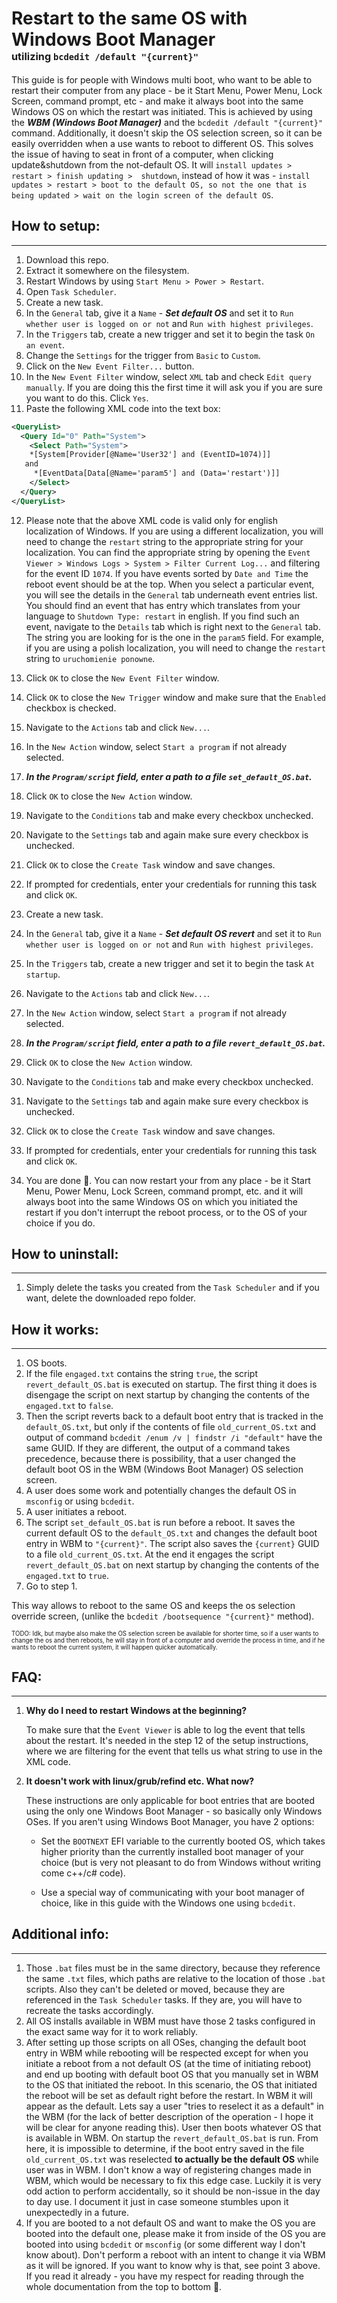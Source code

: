 # Restart to the same OS with Windows Boot Manager<br><sub><sub><sub> utilizing `bcdedit /default "{current}"`</sub></sub></sub>

This guide is for people with Windows multi boot, who want to be able to restart their computer from any place - be it Start Menu, Power Menu, Lock Screen, command prompt, etc - and make it always boot into the same Windows OS on which the restart was initiated. This is achieved by using the ***WBM (Windows Boot Manager)*** and the `bcdedit /default "{current}"` command. Additionally, it doesn't skip the OS selection screen, so it can be easily overridden when a use wants to reboot to different OS. This solves the issue of having to seat in front of a computer, when clicking update&shutdown from the not-default OS. It will `install updates > restart > finish updating >  shutdown`, instead of how it was - `install updates > restart > boot to the default OS, so not the one that is being updated > wait on the login screen of the default OS`. 

## How to setup:
---
1. Download this repo.
2. Extract it somewhere on the filesystem.
3. Restart Windows by using `Start Menu > Power > Restart`. 
4. Open `Task Scheduler`.
5. Create a new task.
6. In the `General` tab, give it a `Name` - ***Set default OS*** and set it to `Run whether user is logged on or not` and `Run with highest privileges`.
7. In the `Triggers` tab, create a new trigger and set it to begin the task `On an event`.
8. Change the `Settings` for the trigger from `Basic` to `Custom`.
9. Click on the `New Event Filter...` button.
10. In the `New Event Filter` window, select `XML` tab and check `Edit query manually`. If you are doing this the first time it will ask you if you are sure you want to do this. Click `Yes`.
11. Paste the following XML code into the text box:
```xml
<QueryList>
  <Query Id="0" Path="System">
    <Select Path="System">
    *[System[Provider[@Name='User32'] and (EventID=1074)]]
   and 
     *[EventData[Data[@Name='param5'] and (Data='restart')]]
    </Select>
  </Query>
</QueryList>
```
12. Please note that the above XML code is valid only for english localization of Windows. If you are using a different localization, you will need to change the `restart` string to the appropriate string for your localization. You can find the appropriate string by opening the `Event Viewer > Windows Logs > System > Filter Current Log...` and filtering for the event ID `1074`. If you have events sorted by `Date and Time` the reboot event should be at the top. When you select a particular event, you will see the details in the `General` tab underneath event entries list. You should find an event that has entry which translates from your language to `Shutdown Type: restart` in english. If you find such an event, navigate to the `Details` tab which is right next to the `General` tab. The string you are looking for is the one in the `param5` field.
For example, if you are using a polish localization, you will need to change the `restart` string to `uruchomienie ponowne`.
13. Click `OK` to close the `New Event Filter` window.
14. Click `OK` to close the `New Trigger` window and make sure that the `Enabled` checkbox is checked.
15. Navigate to the `Actions` tab and click `New...`.
16. In the `New Action` window, select `Start a program` if not already selected.
17. ***In the `Program/script` field, enter a path to a file `set_default_OS.bat`.***
18. Click `OK` to close the `New Action` window.
19. Navigate to the `Conditions` tab and make every checkbox unchecked.
20. Navigate to the `Settings` tab and again make sure every checkbox is unchecked.
21. Click `OK` to close the `Create Task` window and save changes.
22. If prompted for credentials, enter your credentials for running this task and click `OK`.

23. Create a new task.
24. In the `General` tab, give it a `Name` - ***Set default OS revert*** and set it to `Run whether user is logged on or not` and `Run with highest privileges`.
25. In the `Triggers` tab, create a new trigger and set it to begin the task `At startup`.
26. Navigate to the `Actions` tab and click `New...`.
27. In the `New Action` window, select `Start a program` if not already selected.
28. ***In the `Program/script` field, enter a path to a file `revert_default_OS.bat`.***
29. Click `OK` to close the `New Action` window.
30. Navigate to the `Conditions` tab and make every checkbox unchecked.
31. Navigate to the `Settings` tab and again make sure every checkbox is unchecked.
32. Click `OK` to close the `Create Task` window and save changes.
33. If prompted for credentials, enter your credentials for running this task and click `OK`.
34. You are done 🎉. You can now restart your from any place - be it Start Menu, Power Menu, Lock Screen, command prompt, etc. and it will always boot into the same Windows OS on which you initiated the restart if you don't interrupt the reboot process, or to the OS of your choice if you do.

## How to uninstall:
---
1. Simply delete the tasks you created from the `Task Scheduler` and if you want, delete the downloaded repo folder.



## How it works:
---
1. OS boots.
2. If the file `engaged.txt` contains the string `true`, the script `revert_default_OS.bat` is executed on startup. The first thing it does is disengage the script on next startup by changing the contents of the `engaged.txt` to `false`.
3. Then the script reverts back to a default boot entry that is tracked in the `default_OS.txt`, but only if the contents of file `old_current_OS.txt` and output of command `bcdedit /enum /v | findstr /i "default"` have the same GUID. If they are different, the output of a command takes precedence, because there is possibility, that a user changed the default boot OS in the WBM (Windows Boot Manager) OS selection screen.
4. A user does some work and potentially changes the default OS in `msconfig` or using `bcdedit`.
5. A user initiates a reboot.
6. The script `set_default_OS.bat` is run before a reboot. It saves the current default OS to the `default_OS.txt` and changes the default boot entry in WBM to `"{current}"`. The script also saves the `{current}` GUID to a file `old_current_OS.txt`. At the end it engages the script `revert_default_OS.bat` on next startup by changing the contents of the `engaged.txt` to `true`.
7. Go to step 1.

This way allows to reboot to the same OS and keeps the os selection override screen, (unlike the `bcdedit /bootsequence "{current}"` method).

<sub><sub>TODO: Idk, but maybe also make the OS selection screen be available for shorter time, so if a user wants to change the os and then reboots, he will stay in front of a computer and override the process in time, and if he wants to reboot the current system, it will happen quicker automatically.</sub></sub>

## FAQ:
---
1. **Why do I need to restart Windows at the beginning?**

    To make sure that the `Event Viewer` is able to log the event that tells about the restart. It's needed in the step 12 of the setup instructions, where we are filtering for the event that tells us what string to use in the XML code.

2. **It doesn't work with linux/grub/refind etc. What now?**
    
    These instructions are only applicable for boot entries that are booted using the only one Windows Boot Manager - so basically only Windows OSes. If you aren't using Windows Boot Manager, you have 2 options:
        
    - Set the `BOOTNEXT` EFI variable to the currently booted OS, which takes higher priority than the currently installed boot manager of your choice (but is very not pleasant to do from Windows without writing come c++/c# code). 

    - Use a special way of communicating with your boot manager of choice, like in this guide with the Windows one using `bcdedit`. 


## Additional info:
---
1. Those `.bat` files must be in the same directory, because they reference the same `.txt` files, which paths are relative to the location of those `.bat` scripts. Also they can't be deleted or moved, because they are referenced in the `Task Scheduler` tasks. If they are, you will have to recreate the tasks accordingly.
2. All OS installs available in WBM must have those 2 tasks configured in the exact same way for it to work reliably.
3. After setting up those scripts on all OSes, changing the default boot entry in WBM while rebooting will be respected except for when you initiate a reboot from a not default OS (at the time of initiating reboot) and end up booting with default boot OS that you manually set in WBM to the OS that initiated the reboot. In this scenario, the OS that initiated the reboot will be set as default right before the restart. In WBM it will appear as the default. Lets say a user "tries to reselect it as a default" in the WBM (for the lack of better description of the operation - I hope it will be clear for anyone reading this). User then boots whatever OS that is available in WBM. On startup the `revert_default_OS.bat` is run. From here, it is impossible to determine, if the boot entry saved in the file `old_current_OS.txt` was reselected **to actually be the default OS** while user was in WBM. I don't know a way of registering changes made in WBM, which would be necessary to fix this edge case. Luckily it is very odd action to perform accidentally, so it should be non-issue in the day to day use. I document it just in case someone stumbles upon it unexpectedly in a future.
4. If you are booted to a not default OS and want to make the OS you are booted into the default one, please make it from inside of the OS you are booted into using `bcdedit` or `msconfig` (or some different way I don't know about). Don't perform a reboot with an intent to change it via WBM as it will be ignored. If you want to know why is that, see point 3 above. If you read it already - you have my respect for reading through the whole documentation from the top to bottom 🫡.